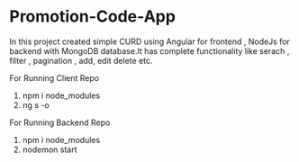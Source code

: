 # Promotion-Code-App

In this project created simple CURD using Angular for frontend , NodeJs for backend with MongoDB database.It has complete functionality like serach , filter , pagination , 
add, edit delete etc.

For Running Client Repo
1. npm i node_modules
2. ng s -o

For Running Backend Repo
1. npm i node_modules
2. nodemon start


